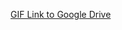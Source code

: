 [GIF Link to Google Drive](https://drive.google.com/file/d/1qFcJCrQ_Mrx1XnNx1tC25HbzuoppZacb/view?usp=sharing)
